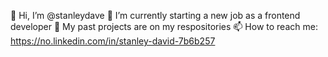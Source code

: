 👋 Hi, I’m @stanleydave
🌱 I’m currently starting a new job as a frontend developer
💼 My past projects are on my respositories
📫 How to reach me: https://no.linkedin.com/in/stanley-david-7b6b257

<!---
stanleydave/stanleydave is a ✨ special ✨ repository because its `README.md` (this file) appears on your GitHub profile.
You can click the Preview link to take a look at your changes.
--->
